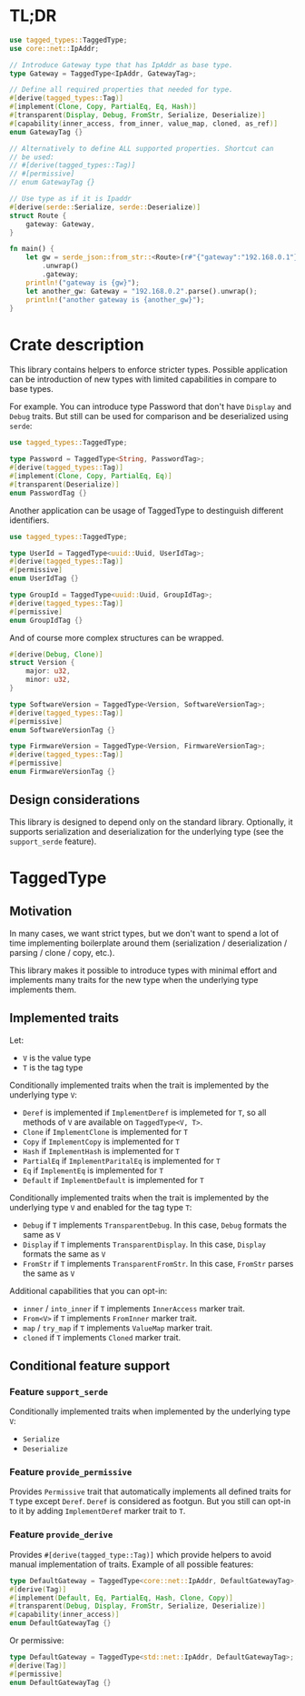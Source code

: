 # TL;DR

```rust
use tagged_types::TaggedType;
use core::net::IpAddr;

// Introduce Gateway type that has IpAddr as base type.
type Gateway = TaggedType<IpAddr, GatewayTag>;

// Define all required properties that needed for type.
#[derive(tagged_types::Tag)]
#[implement(Clone, Copy, PartialEq, Eq, Hash)]
#[transparent(Display, Debug, FromStr, Serialize, Deserialize)]
#[capability(inner_access, from_inner, value_map, cloned, as_ref)]
enum GatewayTag {}

// Alternatively to define ALL supported properties. Shortcut can
// be used:
// #[derive(tagged_types::Tag)]
// #[permissive]
// enum GatewayTag {}

// Use type as if it is Ipaddr
#[derive(serde::Serialize, serde::Deserialize)]
struct Route {
    gateway: Gateway,
}

fn main() {
    let gw = serde_json::from_str::<Route>(r#"{"gateway":"192.168.0.1"}"#)
        .unwrap()
        .gateway;
    println!("gateway is {gw}");
    let another_gw: Gateway = "192.168.0.2".parse().unwrap();
    println!("another gateway is {another_gw}");
}
```

# Crate description

This library contains helpers to enforce stricter types. Possible application
can be introduction of new types with limited capabilities in compare to base
types.

For example. You can introduce type Password that don't have `Display` and `Debug`
traits. But still can be used for comparison and be deserialized using `serde`:

```rust
use tagged_types::TaggedType;

type Password = TaggedType<String, PasswordTag>;
#[derive(tagged_types::Tag)]
#[implement(Clone, Copy, PartialEq, Eq)]
#[transparent(Deserialize)]
enum PasswordTag {}
```

Another application can be usage of TaggedType to destinguish different
identifiers.

```rust
use tagged_types::TaggedType;

type UserId = TaggedType<uuid::Uuid, UserIdTag>;
#[derive(tagged_types::Tag)]
#[permissive]
enum UserIdTag {}

type GroupId = TaggedType<uuid::Uuid, GroupIdTag>;
#[derive(tagged_types::Tag)]
#[permissive]
enum GroupIdTag {}
```

And of course more complex structures can be wrapped.

```rust
#[derive(Debug, Clone)]
struct Version {
    major: u32,
    minor: u32,
}

type SoftwareVersion = TaggedType<Version, SoftwareVersionTag>;
#[derive(tagged_types::Tag)]
#[permissive]
enum SoftwareVersionTag {}

type FirmwareVersion = TaggedType<Version, FirmwareVersionTag>;
#[derive(tagged_types::Tag)]
#[permissive]
enum FirmwareVersionTag {}

```

## Design considerations

This library is designed to depend only on the standard library.
Optionally, it supports serialization and deserialization for the
underlying type (see the `support_serde` feature).

# TaggedType

## Motivation

In many cases, we want strict types, but we don't want to spend a lot
of time implementing boilerplate around them (serialization /
deserialization / parsing / clone / copy, etc.).

This library makes it possible to introduce types with minimal effort
and implements many traits for the new type when the underlying type
implements them.

## Implemented traits

Let:
- `V` is the value type
- `T` is the tag type

Conditionally implemented traits when the trait is implemented by the underlying type `V`:
- `Deref` is implemented if `ImplementDeref` is implemeted for `T`, so all methods of `V` are available on
  `TaggedType<V, T>`.
- `Clone` if `ImplementClone` is implemented for `T`
- `Copy` if `ImplementCopy` is implemented for `T`
- `Hash` if `ImplementHash` is implemented for `T`
- `PartialEq` if `ImplementParitalEq` is implemented for `T`
- `Eq` if `ImplementEq` is implemented for `T`
- `Default` if `ImplementDefault` is implemented for `T`

Conditionally implemented traits when the trait is implemented by the underlying
type `V` and enabled for the tag type `T`:
- `Debug` if `T` implements `TransparentDebug`. In this case, `Debug`
  formats the same as `V`
- `Display` if `T` implements `TransparentDisplay`. In this case,
  `Display` formats the same as `V`
- `FromStr` if `T` implements `TransparentFromStr`. In this case,
  `FromStr` parses the same as `V`

Additional capabilities that you can opt-in:
- `inner` / `into_inner` if `T` implements `InnerAccess` marker trait.
- `From<V>` if `T` implements `FromInner` marker trait.
- `map` / `try_map` if `T` implements `ValueMap` marker trait.
- `cloned` if `T` implements `Cloned` marker trait.

## Conditional feature support

### Feature `support_serde`

Conditionally implemented traits when implemented by the underlying type
`V`:
- `Serialize`
- `Deserialize`

### Feature `provide_permissive`

Provides `Permissive` trait that automatically implements all defined
traits for `T` type except `Deref`. `Deref` is considered as
footgun. But you still can opt-in to it by adding `ImplementDeref`
marker trait to `T`.

### Feature `provide_derive`

Provides `#[derive(tagged_type::Tag)]` which provide helpers to avoid
manual implementation of traits. Example of all possible features:

```rust
type DefaultGateway = TaggedType<core::net::IpAddr, DefaultGatewayTag>;
#[derive(Tag)]
#[implement(Default, Eq, PartialEq, Hash, Clone, Copy)]
#[transparent(Debug, Display, FromStr, Serialize, Deserialize)]
#[capability(inner_access)]
enum DefaultGatewayTag {}
```

Or permissive:

```rust
type DefaultGateway = TaggedType<std::net::IpAddr, DefaultGatewayTag>;
#[derive(Tag)]
#[permissive]
enum DefaultGatewayTag {}
```
